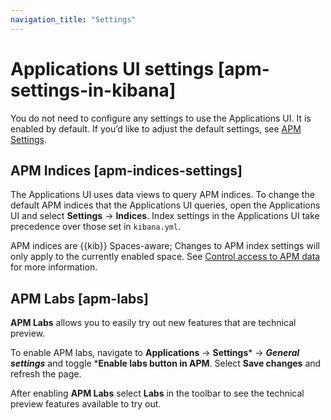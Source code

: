 ```yaml
---
navigation_title: "Settings"
---
```


# Applications UI settings [apm-settings-in-kibana]


You do not need to configure any settings to use the Applications UI. It is enabled by default. If you’d like to adjust the default settings, see [APM Settings](https://www.elastic.co/guide/en/kibana/current/apm-settings-kb.html).


## APM Indices [apm-indices-settings]

The Applications UI uses data views to query APM indices. To change the default APM indices that the Applications UI queries, open the Applications UI and select **Settings** → **Indices**. Index settings in the Applications UI take precedence over those set in `kibana.yml`.

APM indices are {{kib}} Spaces-aware; Changes to APM index settings will only apply to the currently enabled space. See [Control access to APM data](../../../solutions/observability/apps/control-access-to-apm-data.md) for more information.


## APM Labs [apm-labs]

**APM Labs** allows you to easily try out new features that are technical preview.

To enable APM labs, navigate to **Applications** → **Settings*** → ***General settings*** and toggle ***Enable labs button in APM**. Select **Save changes** and refresh the page.

After enabling **APM Labs** select **Labs** in the toolbar to see the technical preview features available to try out.
